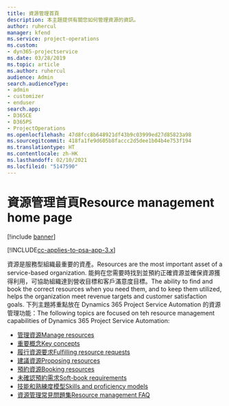 ```yaml
---
title: 資源管理首頁
description: 本主題提供有關您如何管理資源的資訊。
author: ruhercul
manager: kfend
ms.service: project-operations
ms.custom:
- dyn365-projectservice
ms.date: 03/28/2019
ms.topic: article
ms.author: ruhercul
audience: Admin
search.audienceType:
- admin
- customizer
- enduser
search.app:
- D365CE
- D365PS
- ProjectOperations
ms.openlocfilehash: 47d8fcc8b648921df43b9c03999ed27d85823a98
ms.sourcegitcommit: 418fa1fe9d605b8faccc2d5dee1b04b4e753f194
ms.translationtype: HT
ms.contentlocale: zh-HK
ms.lasthandoff: 02/10/2021
ms.locfileid: "5147590"
---
```

# <a name="resource-management-home-page"></a><span data-ttu-id="3f505-103">資源管理首頁</span><span class="sxs-lookup"><span data-stu-id="3f505-103">Resource management home page</span></span>

[!include [banner](../includes/psa-now-project-operations.md)]

[!INCLUDE[cc-applies-to-psa-app-3.x](../includes/cc-applies-to-psa-app-3x.md)]

<span data-ttu-id="3f505-104">資源是服務型組織最重要的資產。</span><span class="sxs-lookup"><span data-stu-id="3f505-104">Resources are the most important asset of a service-based organization.</span></span> <span data-ttu-id="3f505-105">能夠在您需要時找到並預約正確資源並確保資源獲得利用，可協助組織達到營收目標和客戶滿意度目標。</span><span class="sxs-lookup"><span data-stu-id="3f505-105">The ability to find and book the correct resources when you need them, and to keep them utilized, helps the organization meet revenue targets and customer satisfaction goals.</span></span> <span data-ttu-id="3f505-106">下列主題將重點放在 Dynamics 365 Project Service Automation 的資源管理功能：</span><span class="sxs-lookup"><span data-stu-id="3f505-106">The following topics are focused on teh resource management capabilities of Dynamics 365 Project Service Automation:</span></span>

- [<span data-ttu-id="3f505-107">管理資源</span><span class="sxs-lookup"><span data-stu-id="3f505-107">Manage resources</span></span>](manage-resources.md)
- [<span data-ttu-id="3f505-108">重要概念</span><span class="sxs-lookup"><span data-stu-id="3f505-108">Key concepts</span></span>](reports-key-concepts.md)
- [<span data-ttu-id="3f505-109">履行資源要求</span><span class="sxs-lookup"><span data-stu-id="3f505-109">Fulfilling resource requests</span></span>](resource-management-fulfill-requests.md)
- [<span data-ttu-id="3f505-110">建議資源</span><span class="sxs-lookup"><span data-stu-id="3f505-110">Proposing resources</span></span>](resource-management-propose-resources.md)
- [<span data-ttu-id="3f505-111">預約資源</span><span class="sxs-lookup"><span data-stu-id="3f505-111">Booking resources</span></span>](resource-management-book-resources-scheduleboard.md)
- [<span data-ttu-id="3f505-112">未確認預約需求</span><span class="sxs-lookup"><span data-stu-id="3f505-112">Soft-book requirements</span></span>](resource-management-softbook-requirements.md)
- [<span data-ttu-id="3f505-113">技能和熟練度模型</span><span class="sxs-lookup"><span data-stu-id="3f505-113">Skills and proficiency models</span></span>](resource-management-skills-proficiency.md)
- [<span data-ttu-id="3f505-114">資源管理常見問題集</span><span class="sxs-lookup"><span data-stu-id="3f505-114">Resource management FAQ</span></span>](resource-management-faq.md)
